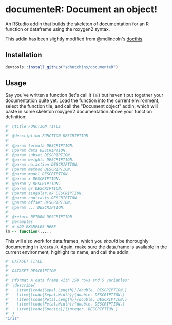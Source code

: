 # documenteR: Document an object!

An RStudio addin that builds the skeleton of documentation for an R function or dataframe using the roxygen2 syntax.

This addin has been slightly modified from @mdlincoln's [docthis](https://github.com/mdlincoln/docthis).

## Installation


```r
devtools::install_github("sdhutchins/documenteR")
```

## Usage

Say you've written a function (let's call it `lm`!) but haven't put together your documentation quite yet. Load the function into the current environment, select the function tile, and call the "Document object" addin, which will paste in some skeleton roxygen2 documentation above your function definition:

```r
#' @title FUNCTION TITLE
#'
#' @description FUNCTION DESCRIPTION
#'
#' @param formula DESCRIPTION.
#' @param data DESCRIPTION.
#' @param subset DESCRIPTION.
#' @param weights DESCRIPTION.
#' @param na.action DESCRIPTION.
#' @param method DESCRIPTION.
#' @param model DESCRIPTION.
#' @param x DESCRIPTION.
#' @param y DESCRIPTION.
#' @param qr DESCRIPTION.
#' @param singular.ok DESCRIPTION.
#' @param contrasts DESCRIPTION.
#' @param offset DESCRIPTION.
#' @param ... DESCRIPTION.
#'
#' @return RETURN DESCRIPTION
#' @examples
#' # ADD EXAMPLES HERE
lm <- function(.....
```

This will also work for data.frames, which you _should_ be thoroughly documenting in `R/data.R`.
Again, make sure the data.frame is available in the current environment, highlight its name, and call the addin:

```r
#' DATASET TITLE
#'
#' DATASET DESCRIPTION
#'
#' @format A data frame with 150 rows and 5 variables:
#' \describe{
#'   \item{\code{Sepal.Length}}{double. DESCRIPTION.}
#'   \item{\code{Sepal.Width}}{double. DESCRIPTION.}
#'   \item{\code{Petal.Length}}{double. DESCRIPTION.}
#'   \item{\code{Petal.Width}}{double. DESCRIPTION.}
#'   \item{\code{Species}}{integer. DESCRIPTION.}
#' }
"iris"
```
